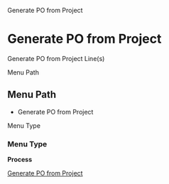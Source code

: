 
Generate PO from Project
# Generate PO from Project


Generate PO from Project Line(s)

Menu Path
## Menu Path



- Generate PO from Project

Menu Type
### Menu Type

**Process**


[Generate PO from Project](../../functional-guide/window/process-c_project_generatepo.md)